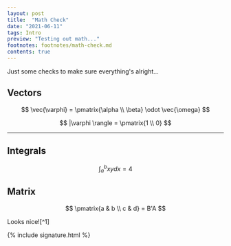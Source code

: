 ```yaml
---
layout: post
title:  "Math Check"
date: "2021-06-11"
tags: Intro
preview: "Testing out math..."
footnotes: footnotes/math-check.md
contents: true
---
```


Just some checks to make sure everything's alright...

## Vectors

$$
\vec{\varphi} = \pmatrix{\alpha \\ \beta} \odot \vec{\omega}
$$

$$
|\varphi \rangle = \pmatrix{1 \\ 0}
$$

---

## Integrals

$$
\int_a^b xy dx = 4
$$

## Matrix

$$
\pmatrix{a & b \\ c & d} = B'A
$$

Looks nice![^1]

{% include signature.html %}

